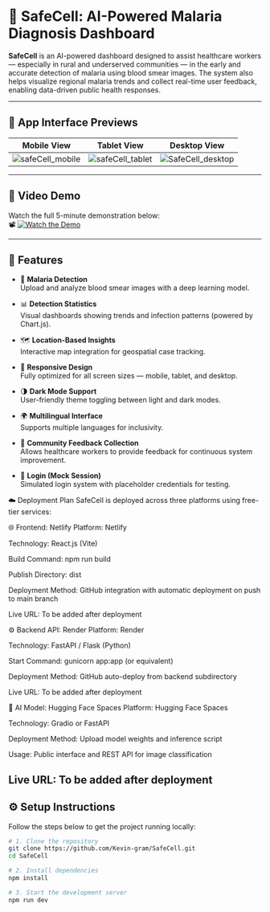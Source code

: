 # 🧬 SafeCell: AI-Powered Malaria Diagnosis Dashboard

**SafeCell** is an AI-powered dashboard designed to assist healthcare workers — especially in rural and underserved communities — in the early and accurate detection of malaria using blood smear images. The system also helps visualize regional malaria trends and collect real-time user feedback, enabling data-driven public health responses.

---

## 📸 App Interface Previews

| **Mobile View** | **Tablet View** | **Desktop View** |
|-----------------|------------------|-------------------|
| ![safeCell_mobile](https://github.com/user-attachments/assets/63ab94aa-9288-4368-845c-0e54687b3e6c) | ![safeCell_tablet](https://github.com/user-attachments/assets/837ecd70-32d5-431c-be9c-f4bd2015859a) | ![SafeCell_desktop](https://github.com/user-attachments/assets/b069a230-6fbc-4929-a979-aa7d3d14b8ee) |

---

## 🎥 Video Demo

Watch the full 5-minute demonstration below:  
📽️ [![Watch the Demo](https://img.shields.io/badge/Video-Demo-blue)](https://www.loom.com/share/8d04a2a22d084b9bb3e4a35b773a14e6?sid=e011f1a4-1ec1-4cda-a528-c44d8b593622)

---

## 🚀 Features

- 🧠 **Malaria Detection**  
  Upload and analyze blood smear images with a deep learning model.

- 📊 **Detection Statistics**  
  Visual dashboards showing trends and infection patterns (powered by Chart.js).

- 🗺️ **Location-Based Insights**  
  Interactive map integration for geospatial case tracking.

- 📱 **Responsive Design**  
  Fully optimized for all screen sizes — mobile, tablet, and desktop.

- 🌗 **Dark Mode Support**  
  User-friendly theme toggling between light and dark modes.

- 🌍 **Multilingual Interface**  
  Supports multiple languages for inclusivity.

- 💬 **Community Feedback Collection**  
  Allows healthcare workers to provide feedback for continuous system improvement.

- 🔐 **Login (Mock Session)**  
  Simulated login system with placeholder credentials for testing.

☁️ Deployment Plan
SafeCell is deployed across three platforms using free-tier services:

🌐 Frontend: Netlify
Platform: Netlify

Technology: React.js (Vite)

Build Command: npm run build

Publish Directory: dist

Deployment Method: GitHub integration with automatic deployment on push to main branch

Live URL: To be added after deployment

⚙️ Backend API: Render
Platform: Render

Technology: FastAPI / Flask (Python)

Start Command: gunicorn app:app (or equivalent)

Deployment Method: GitHub auto-deploy from backend subdirectory

Live URL: To be added after deployment

🧠 AI Model: Hugging Face Spaces
Platform: Hugging Face Spaces

Technology: Gradio or FastAPI

Deployment Method: Upload model weights and inference script

Usage: Public interface and REST API for image classification

Live URL: To be added after deployment
---

## ⚙️ Setup Instructions

Follow the steps below to get the project running locally:

```bash
# 1. Clone the repository
git clone https://github.com/Kevin-gram/SafeCell.git
cd SafeCell

# 2. Install dependencies
npm install

# 3. Start the development server
npm run dev
